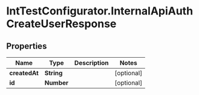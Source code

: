 # IntTestConfigurator.InternalApiAuthCreateUserResponse

## Properties

Name | Type | Description | Notes
------------ | ------------- | ------------- | -------------
**createdAt** | **String** |  | [optional] 
**id** | **Number** |  | [optional] 


